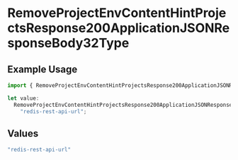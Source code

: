 # RemoveProjectEnvContentHintProjectsResponse200ApplicationJSONResponseBody32Type

## Example Usage

```typescript
import { RemoveProjectEnvContentHintProjectsResponse200ApplicationJSONResponseBody32Type } from "@vercel/sdk/models/removeprojectenvop.js";

let value:
  RemoveProjectEnvContentHintProjectsResponse200ApplicationJSONResponseBody32Type =
    "redis-rest-api-url";
```

## Values

```typescript
"redis-rest-api-url"
```
